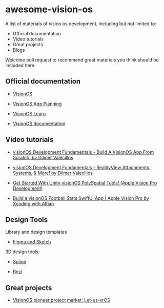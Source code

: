 # awesome-vision-os
A list of materials of vision os development, including but not limited to:

- Official documentation
- Video tutorials
- Great projects
- Blogs

Welcome pull request to recommend great materials you think should be included here.


## Official documentation

- [VisionOS](https://developer.apple.com/cn/visionos/)

- [VisionOS App Planning](https://developer.apple.com/cn/visionos/planning/)

- [VisionOS Learn](https://developer.apple.com/cn/visionos/planning/)

- [VisionOS documentation](https://developer.apple.com/documentation/visionos)

## Video tutorials

- [visionOS Development Fundamentals - Build A VisionOS App From Scratch! by Dilmer Valecillos](https://www.youtube.com/watch?v=eMA1Vd1nc9M)

- [visionOS Development Fundamentals - RealityView Attachments, Systems, & More! by Dilmer Valecillos](https://www.youtube.com/watch?v=Ox_eN-k0Z2k)

- [Get Started With Unity visionOS PolySpatial Tools! (Apple Vision Pro Development)](https://www.youtube.com/watch?v=EtPaYKvzs6M&t=1303s)

- [Build a visionOS Football Stats SwiftUI App | Apple Vision Pro by Xcoding with Alfian](https://www.youtube.com/watch?v=r61KA8Gzw0M)


## Design Tools

Library and design templates

- [Figma and Sketch](https://developer.apple.com/design/resources/)

3D design tools:

- [Spline](https://spline.design/)

- [Bezi](https://hq.bezi.com/)

## Great projects

- [VisionOS pioneer project market: Let-us-xrOS](https://github.com/XRealityZone/Let-us-xrOS)
